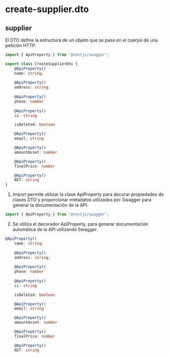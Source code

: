 
# create-supplier.dto
## supplier
El DTO define la estructura de un objeto que se pasa en el cuerpo de una petición HTTP.
```ts
import { ApiProperty } from "@nestjs/swagger";

export class CreateSupplierDto {
    @ApiProperty()
    name: string; 
    
    @ApiProperty()
    address: string;
    
    @ApiProperty()
    phone: number
    
    @ApiProperty()
    ci: string

    isDeleted: boolean

    @ApiProperty()
    email: string

    @ApiProperty()
    amountAsset: number

    @ApiProperty()
    finalPrice: number

    @ApiProperty()
    NIT: string
}
``` 
1. Import permite utilizar la clase ApiProperty para decorar propiedades de clases DTO y proporcionar metadatos utilizados por Swagger para generar la documentación de la API.
```ts
import { ApiProperty } from "@nestjs/swagger";   
```
2. Se utiliza el decorador ApiProperty, para generar documentación automática de la API utilizando Swagger.
```ts
@ApiProperty()
    name: string; 
    
    @ApiProperty()
    address: string;
    
    @ApiProperty()
    phone: number
    
    @ApiProperty()
    ci: string

    isDeleted: boolean

    @ApiProperty()
    email: string

    @ApiProperty()
    amountAsset: number

    @ApiProperty()
    finalPrice: number

    @ApiProperty()
    NIT: string
```

